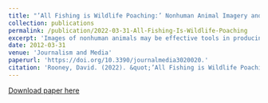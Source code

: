 ```yaml
---
title: "’All Fishing is Wildlife Poaching:’ Nonhuman Animal Imagery and Mutual Avowal in _Racing Extinction_ and _Seaspiracy_"
collection: publications
permalink: /publication/2022-03-31-All-Fishing-Is-Wildlife-Poaching
excerpt: 'Images of nonhuman animals may be effective tools in producing climate concern and empathy for animals, particularly if animals are shown in natural habitats. Visual and narrative analysis of the documentary Racing Extinction identifies a practice of selectively recognizing the individuality of certain animals. Despite emphasizing the intrinsic worth of often-marginalized animals, Racing Extinction reproduces the marginalization of domesticated animals raised for consumption and less charismatic marine life. A close reading of the film’s animal imagery also reveals a spatialized bias—visualizing violence against marine life overwhelmingly in China and Indonesia and by comparison associating the U.S. with indirect climate harm rather than the direct killing of animals. Intertwining a decolonial ethic with a critical animal studies perspective, this paper reveals how disjointed imagery of nonhuman animal suffering facilitates racial scapegoating, masks the exploitation of marine life by the U.S. and partitions uneven ethical responsibilities towards nonhuman animals. This is contrasted to the documentary Seaspiracy, which advances a universal, non-speciesist ethic of “mutual avowal”, contextualizing images of violence against marine life in a global frame.'
date: 2012-03-31
venue: 'Journalism and Media'
paperurl: 'https://doi.org/10.3390/journalmedia3020020.'
citation: 'Rooney, David. (2022). &quot;’All Fishing is Wildlife Poaching:’ Nonhuman Animal Imagery and Mutual Avowal in _Racing Extinction_ and _Seaspiracy_.&quot; <i>Journalism and Media </i>. 3(2).'
---
```


[Download paper here](http://daithirooney.github.io/files/All_Fishing_Is_Wildlife_Poaching.pdf)
 
